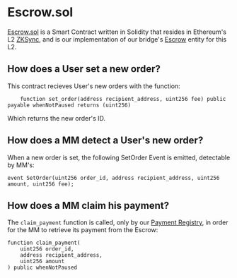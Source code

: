 # Escrow.sol

[Escrow.sol](../../../contracts/zksync/contracts/escrow.sol) is a Smart Contract written in Solidity that resides in Ethereum's L2 [ZKSync](https://zksync.io/), and is our implementation of our bridge's [Escrow](./Escrow.md) entity for this L2.

## How does a User set a new order?

This contract recieves User's new orders with the function:
```solidity
    function set_order(address recipient_address, uint256 fee) public payable whenNotPaused returns (uint256)
```

Which returns the new order's ID.

## How does a MM detect a User's new order?

When a new order is set, the following SetOrder Event is emitted, detectable by MM's:
```solidity
event SetOrder(uint256 order_id, address recipient_address, uint256 amount, uint256 fee);
```

## How does a MM claim his payment?

The `claim_payment` function is called, only by our [Payment Registry](../payment_registry.md), in order for the MM to retrieve its payment from the Escrow:
```solidity
function claim_payment(
    uint256 order_id,
    address recipient_address,
    uint256 amount
) public whenNotPaused
```


